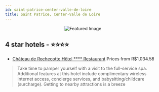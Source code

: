 ```yaml
---
id: saint-patrice-center-valle-de-loire
title: Saint Patrice, Center-Valle de Loire
---
```


<center><img src="https://i.travelapi.com/hotels/1000000/900000/890400/890345/e924d2cf_z.jpg" alt="Featured Image" /></center>


##  4 star hotels - ⭐️⭐️⭐️⭐️

-    [Château de Rochecotte Hôtel **** Restaurant](https://us.hurb.com/hotels/saint-patrice/chateau-de-rochecotte-hotel-restaurant-JNP-JP088542?cmp=18055) Prices from R$1,034.58
   > Take time to pamper yourself with a visit to the full-service spa. Additional features at this hotel include complimentary wireless Internet access, concierge services, and babysitting/childcare (surcharge). Getting to nearby attractions is a breeze 
